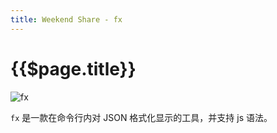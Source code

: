```yaml
---
title: Weekend Share - fx
---
```


# {{$page.title}}

![fx](https://camo.githubusercontent.com/b5df8c57792e443a18a56cd9a292b1a101ba2391/68747470733a2f2f6d6564762e696f2f6173736574732f66782e676966)

`fx` 是一款在命令行内对 JSON 格式化显示的工具，并支持 js 语法。

